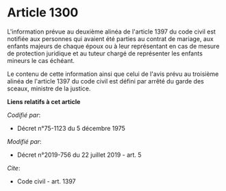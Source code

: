 # Article 1300

L'information prévue au deuxième alinéa de l'article 1397 du code civil est notifiée aux personnes qui avaient été parties au
contrat de mariage, aux enfants majeurs de chaque époux ou à leur représentant en cas de mesure de protection juridique et au
tuteur chargé de représenter les enfants mineurs le cas échéant.

Le contenu de cette information ainsi que celui de l'avis prévu au troisième alinéa de l'article 1397 du code civil est
défini par arrêté du garde des sceaux, ministre de la justice.

**Liens relatifs à cet article**

_Codifié par_:

  - Décret n°75-1123 du 5 décembre 1975

_Modifié par_:

  - Décret n°2019-756 du 22 juillet 2019 - art. 5

_Cite_:

  - Code civil - art. 1397
